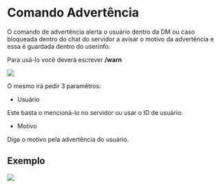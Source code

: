 # Comando Advertência

O comando de advertência alerta o usuário dentro da DM ou caso bloqueada dentro do chat do servidor a avisar o motivo da advertência e essa é guardada dentro do userinfo.

Para usá-lo você deverá escrever **/warn**

<img src="https://i.imgur.com/baEJrnE.png">

O mesmo irá pedir 3 paramêtros:

- Usuário

Este basta o mencioná-lo no servidor ou usar o ID de usuário.

- Motivo

Diga o motivo pela advertência do usuário.

## Exemplo 

<img src="https://i.imgur.com/N5VfEe2.png">